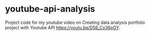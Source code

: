 # youtube-api-analysis

Project code for my youtube video on Creating data analysis portfolio project with Youtube API https://youtu.be/D56_Cx36oGY.

